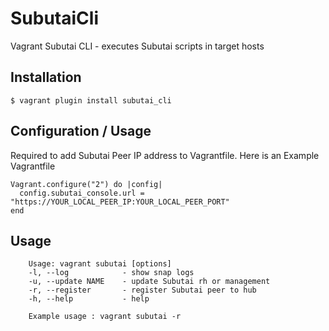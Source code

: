 # SubutaiCli

Vagrant Subutai CLI - executes Subutai scripts in target hosts

## Installation

    $ vagrant plugin install subutai_cli

## Configuration / Usage

Required to add Subutai Peer IP address to Vagrantfile. Here is an Example Vagrantfile

```
Vagrant.configure("2") do |config|
  config.subutai_console.url = "https://YOUR_LOCAL_PEER_IP:YOUR_LOCAL_PEER_PORT"
end
```

## Usage
        Usage: vagrant subutai [options]
        -l, --log            - show snap logs
        -u, --update NAME    - update Subutai rh or management
        -r, --register       - register Subutai peer to hub
        -h, --help           - help 

        Example usage : vagrant subutai -r



